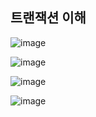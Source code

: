 ## **트랜잭션 이해**

![image](https://user-images.githubusercontent.com/79301439/208246024-f8b51c2b-0fb0-4fcc-ad71-7e3d2ce7c25a.png)

![image](https://user-images.githubusercontent.com/79301439/208246067-971bcef6-6762-4b8a-8319-5579f87dab8c.png)

![image](https://user-images.githubusercontent.com/79301439/208246090-c12e462d-eac4-47a6-9caf-0c8316105e94.png)

![image](https://user-images.githubusercontent.com/79301439/208246108-af1c1354-5bb9-4e7e-9ed3-0199276f3cef.png)
